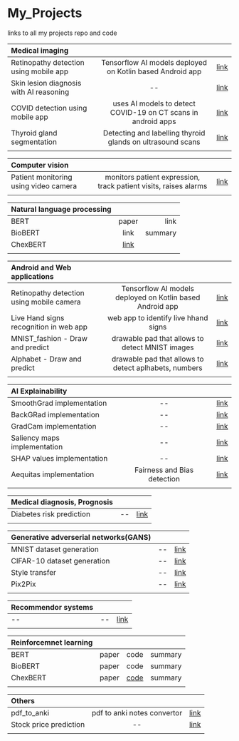 # My_Projects
links to all my projects repo and code

| Medical imaging| | | 
| :---         |     :---:      |          ---: | 
|  Retinopathy detection using mobile app  | Tensorflow AI models deployed on Kotlin based Android app|[link](https://github.com/Amritpal-001/Retinopathy_detection_Android_app) |  
|  Skin lesion diagnosis with AI reasoning  | -- |[link](https://github.com/Amritpal-001/Skin_lesions_Classification) |  
|  COVID detection using mobile app  | uses AI models to detect COVID-19 on CT scans in android apps |[link](https://github.com/Amritpal-001/Paper_Implementations/blob/master/Tranformers/Visual_transformer_quick_run.ipynb) |  
|  Thyroid gland segmentation  | Detecting and labelling thyroid glands on ultrasound scans |[link](https://github.com/Amritpal-001/Image_Segmentation) |
| | | 

| Computer vision | | | 
| :---         |     :---:      |          ---: | 
|  Patient monitoring using video camera  | monitors patient expression, track patient visits, raises alarms|[link](https://github.com/Amritpal-001/ICU_patient_monitoring) |  
| | | 

| Natural language processing| | | 
| :---         |     :---:      |          ---: | 
|  BERT | paper  | link |summary |
|  BioBERT  | link |summary |
|  ChexBERT | [link](https://github.com/Amritpal-001/Paper_Implementations/blob/master/NLP/ChexBert.ipynb) | |
| | | 

|  Android and Web applications| | | 
| :---         |     :---:      |          ---: | 
|  Retinopathy detection using mobile camera  | Tensorflow AI models deployed on Kotlin based Android app|[link](https://github.com/Amritpal-001/Paper_Implementations/blob/master/Tranformers/Visual_transformer_quick_run.ipynb) |  
|  Live Hand signs recognition in web app  | web app to identify live hhand signs|[link]() |
|  MNIST_fashion - Draw and predict  | drawable pad that allows to detect MNIST  images|[link]() |
|  Alphabet - Draw and predict  | drawable pad that allows to detect aplhabets, numbers|[link]() |  
| | | 

| AI Explainability | | | 
| :---         |     :---:      |          ---: | 
|  SmoothGrad implementation  | -- |[link](https://github.com/Amritpal-001/Explainable_AI) |  
|  BackGRad implementation  | -- |[link](https://github.com/Amritpal-001/Explainable_AI) |  
|  GradCam implementation  | -- |[link](https://github.com/Amritpal-001/Explainable_AI) |  
|  Saliency maps implementation  | -- |[link](https://github.com/Amritpal-001/Explainable_AI) |  
|  SHAP values implementation  | -- |[link](https://github.com/Amritpal-001/Explainable_AI) |  
|  Aequitas implementation |Fairness and Bias detection  |[link](https://github.com/Amritpal-001/Explainable_AI) |  
| | | 

| Medical diagnosis, Prognosis| | | 
| :---         |     :---:      |          ---: | 
|  Diabetes risk prediction  | -- |[link](https://github.com/Amritpal-001/Medical-Diagnosis_Prognosis/tree/master/Diabetes%20risk%20prediction) |  
| | | 


| Generative adverserial networks(GANS)| | | 
| :---         |     :---:      |          ---: | 
|  MNIST dataset generation   | -- | [link](https://github.com/Amritpal-001/Generative-adversarial-networks-GANs) |
| CIFAR-10 dataset generation | -- | [link](https://github.com/Amritpal-001/Generative-adversarial-networks-GANs) |
| Style transfer | -- | [link](https://github.com/Amritpal-001/Generative-adversarial-networks-GANs) |
|    Pix2Pix | -- | [link](https://github.com/Amritpal-001/Generative-adversarial-networks-GANs) |
| | | 


| Recommendor systems| | | 
| :---         |     :---:      |          ---: | 
|  --   | -- | [link]() |  
| | | 

|  Reinforcemnet learning| | | |
| :---         |     :---:      |          ---: |   ---: |
|  BERT | paper  | code |summary |
|  BioBERT | paper  | code |summary |
|  ChexBERT | paper  | [code](https://github.com/Amritpal-001/Paper_Implementations/blob/master/NLP/ChexBert.ipynb) |summary |
| | | |

| Others| | |
| :---         |     :---:      |          ---: | 
| pdf_to_anki | pdf to anki notes convertor  |  [link](https://github.com/Amritpal-001/pdf_to_anki) |
|Stock price prediction| -- | [link](https://github.com/Amritpal-001/Stock-price-predicition)|
| | | |
